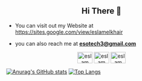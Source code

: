 
<h2 align="center">Hi There 👋</h2>




- You can visit out my Website at https://sites.google.com/view/eslamelkhair

- you can also reach me at **esotech3@gmail.com**

<p align ="center" > 
<a href="https://www.linkedin.com/in/eslamelkhair/" target="blank"><img align="center" src="https://cdn.jsdelivr.net/npm/simple-icons@3.0.1/icons/linkedin.svg" alt="eslam elkhair" height="30" width="40" /></a>
<a href="https://www.instagram.com/eslamelkhair/" target="blank"><img align="center" src="https://cdn.jsdelivr.net/npm/simple-icons@3.0.1/icons/instagram.svg" alt="eslam elkhair" height="30" width="40" /></a>
<a href="https://www.youtube.com/channel/UCXK52T1DuReQFicAFkng5Mw" target="blank"><img align="center" src="https://cdn.jsdelivr.net/npm/simple-icons@3.0.1/icons/youtube.svg" alt="eslam elkhair" height="30" width="40" /></a>
</p>




[![Anurag's GitHub stats](https://github-readme-stats.vercel.app/api?username=eslamelkhair)](https://github.com/eslamelkhair/github-readme-stats) 
[![Top Langs](https://github-readme-stats.vercel.app/api/top-langs/?username=eslamelkhair)](https://github.com/eslamelkhair/github-readme-stats)

